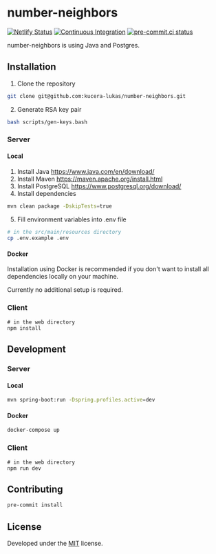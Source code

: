 # number-neighbors

[![Netlify Status](https://api.netlify.com/api/v1/badges/5756862d-7c71-4bcb-98f8-cd0a563eda92/deploy-status)](https://app.netlify.com/sites/number-neighbors/deploys)
[![Continuous Integration](https://github.com/kucera-lukas/number-neighbors/actions/workflows/ci.yml/badge.svg)](https://github.com/kucera-lukas/number-neighbors/actions/workflows/ci.yml)
[![pre-commit.ci status](https://results.pre-commit.ci/badge/github/stegoer/server/main.svg)](https://results.pre-commit.ci/latest/github/stegoer/server/main)

number-neighbors is using Java and Postgres.

## Installation

1. Clone the repository

```sh
git clone git@github.com:kucera-lukas/number-neighbors.git
```

2. Generate RSA key pair

```sh
bash scripts/gen-keys.bash
```

### Server

#### Local

1. Install Java https://www.java.com/en/download/
2. Install Maven https://maven.apache.org/install.html
3. Install PostgreSQL https://www.postgresql.org/download/
4. Install dependencies

```sh
mvn clean package -DskipTests=true
```

5. Fill environment variables into .env file

```sh
# in the src/main/resources directory
cp .env.example .env
```

#### Docker

Installation using Docker is recommended if you don't want to install all
dependencies locally on your machine.

Currently no additional setup is required.

### Client

```shell
# in the web directory
npm install
```

## Development

### Server

#### Local

```sh
mvn spring-boot:run -Dspring.profiles.active=dev
```

#### Docker

```sh
docker-compose up
```

### Client

```shell
# in the web directory
npm run dev
```

## Contributing

```sh
pre-commit install
```

## License

Developed under
the [MIT](https://github.com/kucera-lukas/number-neighbors/blob/master/LICENSE)
license.
